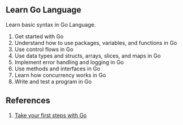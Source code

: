 ## Learn Go Language

Learn basic syntax in Go Language.

1. Get started with Go
2. Understand how to use packages, variables, and functions in Go
3. Use control flows in Go
4. Use data types and structs, arrays, slices, and maps in Go
5. Implement error handling and logging in Go
6. Use methods and interfaces in Go
7. Learn how concurrency works in Go
8. Write and test a program in Go

## References

1. [Take your first steps with Go](https://docs.microsoft.com/en-us/learn/paths/go-first-steps/)